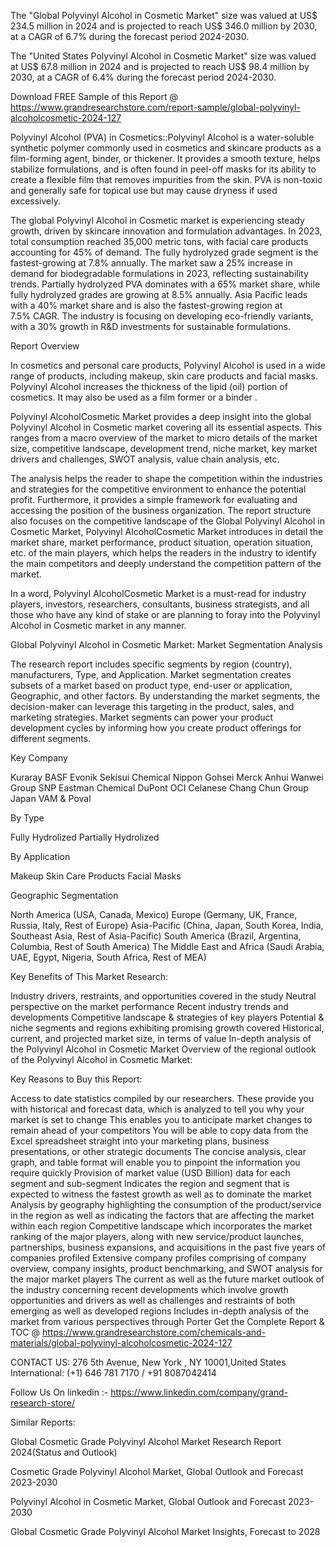  The "Global Polyvinyl Alcohol in Cosmetic Market" size was valued at US$ 234.5 million in 2024 and is projected to reach US$ 346.0 million by 2030, at a CAGR of 6.7% during the forecast period 2024-2030.



The "United States Polyvinyl Alcohol in Cosmetic Market" size was valued at US$ 67.8 million in 2024 and is projected to reach US$ 98.4 million by 2030, at a CAGR of 6.4% during the forecast period 2024-2030.

Download FREE Sample of this Report @ https://www.grandresearchstore.com/report-sample/global-polyvinyl-alcoholcosmetic-2024-127




Polyvinyl Alcohol (PVA) in Cosmetics::Polyvinyl Alcohol is a water-soluble synthetic polymer commonly used in cosmetics and skincare products as a film-forming agent, binder, or thickener. It provides a smooth texture, helps stabilize formulations, and is often found in peel-off masks for its ability to create a flexible film that removes impurities from the skin. PVA is non-toxic and generally safe for topical use but may cause dryness if used excessively.



The global Polyvinyl Alcohol in Cosmetic market is experiencing steady growth, driven by skincare innovation and formulation advantages. In 2023, total consumption reached 35,000 metric tons, with facial care products accounting for 45% of demand. The fully hydrolyzed grade segment is the fastest-growing at 7.8% annually. The market saw a 25% increase in demand for biodegradable formulations in 2023, reflecting sustainability trends. Partially hydrolyzed PVA dominates with a 65% market share, while fully hydrolyzed grades are growing at 8.5% annually. Asia Pacific leads with a 40% market share and is also the fastest-growing region at 7.5% CAGR. The industry is focusing on developing eco-friendly variants, with a 30% growth in R&D investments for sustainable formulations.







Report Overview

In cosmetics and personal care products, Polyvinyl Alcohol is used in a wide range of products, including makeup, skin care products and facial masks. Polyvinyl Alcohol increases the thickness of the lipid (oil) portion of cosmetics. It may also be used as a film former or a binder .



Polyvinyl AlcoholCosmetic Market provides a deep insight into the global Polyvinyl Alcohol in Cosmetic market covering all its essential aspects. This ranges from a macro overview of the market to micro details of the market size, competitive landscape, development trend, niche market, key market drivers and challenges, SWOT analysis, value chain analysis, etc.



The analysis helps the reader to shape the competition within the industries and strategies for the competitive environment to enhance the potential profit. Furthermore, it provides a simple framework for evaluating and accessing the position of the business organization. The report structure also focuses on the competitive landscape of the Global Polyvinyl Alcohol in Cosmetic Market, Polyvinyl AlcoholCosmetic Market introduces in detail the market share, market performance, product situation, operation situation, etc. of the main players, which helps the readers in the industry to identify the main competitors and deeply understand the competition pattern of the market.



In a word, Polyvinyl AlcoholCosmetic Market is a must-read for industry players, investors, researchers, consultants, business strategists, and all those who have any kind of stake or are planning to foray into the Polyvinyl Alcohol in Cosmetic market in any manner.



Global Polyvinyl Alcohol in Cosmetic Market: Market Segmentation Analysis

The research report includes specific segments by region (country), manufacturers, Type, and Application. Market segmentation creates subsets of a market based on product type, end-user or application, Geographic, and other factors. By understanding the market segments, the decision-maker can leverage this targeting in the product, sales, and marketing strategies. Market segments can power your product development cycles by informing how you create product offerings for different segments.



Key Company



Kuraray
BASF
Evonik
Sekisui Chemical
Nippon Gohsei
Merck
Anhui Wanwei Group
SNP
Eastman Chemical
DuPont
OCI
Celanese
Chang Chun Group
Japan VAM & Poval


By Type



Fully Hydrolized
Partially Hydrolized


By Application



Makeup
Skin Care Products
Facial Masks


Geographic Segmentation



North America (USA, Canada, Mexico)
Europe (Germany, UK, France, Russia, Italy, Rest of Europe)
Asia-Pacific (China, Japan, South Korea, India, Southeast Asia, Rest of Asia-Pacific)
South America (Brazil, Argentina, Columbia, Rest of South America)
The Middle East and Africa (Saudi Arabia, UAE, Egypt, Nigeria, South Africa, Rest of MEA)


Key Benefits of This Market Research:



Industry drivers, restraints, and opportunities covered in the study
Neutral perspective on the market performance
Recent industry trends and developments
Competitive landscape & strategies of key players
Potential & niche segments and regions exhibiting promising growth covered
Historical, current, and projected market size, in terms of value
In-depth analysis of the Polyvinyl Alcohol in Cosmetic Market
Overview of the regional outlook of the Polyvinyl Alcohol in Cosmetic Market:


Key Reasons to Buy this Report:



Access to date statistics compiled by our researchers. These provide you with historical and forecast data, which is analyzed to tell you why your market is set to change
This enables you to anticipate market changes to remain ahead of your competitors
You will be able to copy data from the Excel spreadsheet straight into your marketing plans, business presentations, or other strategic documents
The concise analysis, clear graph, and table format will enable you to pinpoint the information you require quickly
Provision of market value (USD Billion) data for each segment and sub-segment
Indicates the region and segment that is expected to witness the fastest growth as well as to dominate the market
Analysis by geography highlighting the consumption of the product/service in the region as well as indicating the factors that are affecting the market within each region
Competitive landscape which incorporates the market ranking of the major players, along with new service/product launches, partnerships, business expansions, and acquisitions in the past five years of companies profiled
Extensive company profiles comprising of company overview, company insights, product benchmarking, and SWOT analysis for the major market players
The current as well as the future market outlook of the industry concerning recent developments which involve growth opportunities and drivers as well as challenges and restraints of both emerging as well as developed regions
Includes in-depth analysis of the market from various perspectives through Porter
Get the Complete Report & TOC @ https://www.grandresearchstore.com/chemicals-and-materials/global-polyvinyl-alcoholcosmetic-2024-127

 
 
CONTACT US:
276 5th Avenue, New York , NY 10001,United States
International: (+1) 646 781 7170 / +91 8087042414

Follow Us On linkedin :- https://www.linkedin.com/company/grand-research-store/


Similar Reports:

Global Cosmetic Grade Polyvinyl Alcohol Market Research Report 2024(Status and Outlook)

Cosmetic Grade Polyvinyl Alcohol Market, Global Outlook and Forecast 2023-2030

Polyvinyl Alcohol in Cosmetic Market, Global Outlook and Forecast 2023-2030

Global Cosmetic Grade Polyvinyl Alcohol Market Insights, Forecast to 2028
